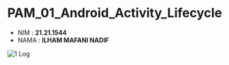 # PAM_01_Android_Activity_Lifecycle
- NIM     : **21.21.1544**
- NAMA : **ILHAM MAFANI NADIF**

![1 Log](https://user-images.githubusercontent.com/91717104/136517863-8565ed06-bb2a-4b0b-b379-b7be2f692df0.png)
